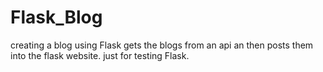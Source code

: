 # Flask_Blog
creating a blog using Flask
gets the blogs from an api an then posts them into the flask website. just for testing Flask.
